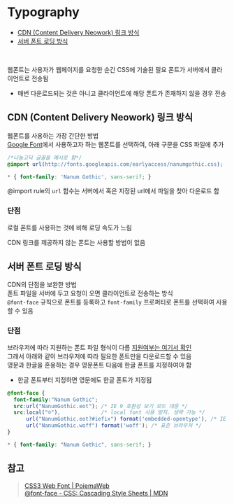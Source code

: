 # Typography

- [CDN (Content Delivery Neowork) 링크 방식](#1)
- [서버 폰트 로딩 방식](#2)

<br>

웹폰트는 사용자가 웹페이지를 요청한 순간 CSS에 기술된 필요 폰트가 서버에서 클라이언트로 전송됨

- 매번 다운로드되는 것은 아니고 클라이언트에 해당 폰트가 존재하지 않을 경우 전송

## CDN (Content Delivery Neowork) 링크 방식 <a id="1"></a>

웹폰트를 사용하는 가장 간단한 방법  
[Google Font](https://fonts.google.com/)에서 사용하고자 하는 웹폰트를 선택하여, 아래 구문을 CSS 파일에 추가

```css
/*나눔고딕 글꼴을 예시로 함*/
@import url(http://fonts.googleapis.com/earlyaccess/nanumgothic.css);

* { font-family: 'Nanum Gothic', sans-serif; }
```

@import rule의 `url` 함수는 서버에서 혹은 지정된 url에서 파일을 찾아 다운로드 함

### 단점

로컬 폰트를 사용하는 것에 비해 로딩 속도가 느림

CDN 링크를 제공하지 않는 폰트는 사용할 방법이 없음

## 서버 폰트 로딩 방식 <a id="2"></a>

CDN의 단점을 보완한 방법  
폰트 파일을 서버에 두고 요청이 오면 클라이언트로 전송하는 방식  
`@font-face` 규칙으로 폰트를 등록하고 `font-family` 프로퍼티로 폰트를 선택하여 사용할 수 있음

### 단점

브라우저에 따라 지원하는 폰트 파일 형식이 다름 [지원여부는 여기서 확인](https://developer.mozilla.org/en-US/docs/Web/CSS/@font-face#browser_compatibility)  
그래서 아래와 같이 브라우저에 따라 필요한 폰트만을 다운로드할 수 있음  
영문과 한글을 혼용하는 경우 영문폰트 다음에 한글 폰트를 지정하여야 함

- 한글 폰트부터 지정하면 영문에도 한글 폰트가 지정됨

```css
@font-face {
  font-family:"Nanum Gothic";
  src:url("NanumGothic.eot"); /* IE 9 호환성 보기 모드 대응 */
  src:local("☺"),             /* local font 사용 방지. 생략 가능 */
      url("NanumGothic.eot?#iefix") format('embedded-opentype'), /* IE 6~8 */
      url("NanumGothic.woff") format('woff'); /* 표준 브라우저 */
}

* { font-family: "Nanum Gothic", sans-serif; }
```

## 참고
>[CSS3 Web Font | PoiemaWeb](https://poiemaweb.com/css3-webfont)  
[@font-face - CSS: Cascading Style Sheets | MDN](https://developer.mozilla.org/en-US/docs/Web/CSS/@font-face#browser_compatibility)
